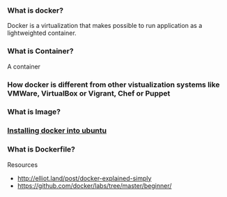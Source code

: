 ### What is docker?

Docker is a virtualization that makes possible to run application  as a lightweighted container.

### What is Container?

A container 

### How docker is different from other vistualization systems like VMWare, VirtualBox or Vigrant, Chef or Puppet

### What is Image?

###




### [Installing docker into ubuntu](https://docs.docker.com/engine/installation/linux/ubuntulinux/#/install)
### What is Dockerfile?




Resources
- http://elliot.land/post/docker-explained-simply
- https://github.com/docker/labs/tree/master/beginner/ 
